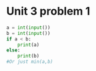 # Unit 3 problem 1
```.py
a = int(input())
b = int(input())
if a < b:
    print(a)
else:
    print(b)
#Or just min(a,b)
```
